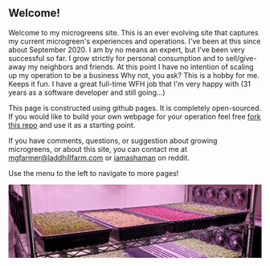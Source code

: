 ## Welcome!

Welcome to my microgreens site.  This is an ever evolving site that captures my current microgreen's experiences and operations.  I've been at this since about September 2020.  I am by no means an expert, but I've been very successful so far.  I grow strictly for personal consumption and to sell/give-away my neighbors and friends.  At this point I have no intention of scaling up my operation to be a business  Why not, you ask?  This is a hobby for me. Keeps it fun. I have a great full-time WFH job that I'm very happy with (31 years as a software developer and still going...)

This page is constructed using github pages.  It is completely open-sourced.  If you would like to build your own webpage for your operation feel free [fork this repo](https://github.com/mgfarmer/mg) and use it as a starting point. 

If you have comments, questions, or suggestion about growing microgreens, or about this site, you can contact me at mgfarmer@laddhillfarm.com or [iamashaman](https://www.reddit.com/user/iamashaman) on reddit. 

Use the menu to the left to navigate to more pages!

![Colorful Microgreens](/assets/images/20210429_144317.jpg)




